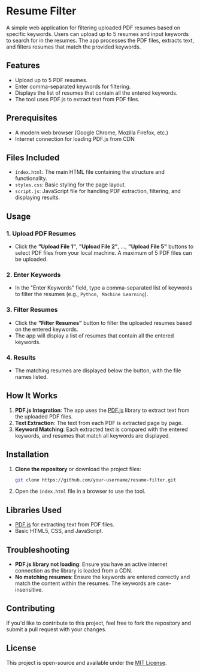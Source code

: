 
# Resume Filter

A simple web application for filtering uploaded PDF resumes based on specific keywords. Users can upload up to 5 resumes and input keywords to search for in the resumes. The app processes the PDF files, extracts text, and filters resumes that match the provided keywords.

## Features
- Upload up to 5 PDF resumes.
- Enter comma-separated keywords for filtering.
- Displays the list of resumes that contain all the entered keywords.
- The tool uses PDF.js to extract text from PDF files.

## Prerequisites

- A modern web browser (Google Chrome, Mozilla Firefox, etc.)
- Internet connection for loading PDF.js from CDN

## Files Included
- `index.html`: The main HTML file containing the structure and functionality.
- `styles.css`: Basic styling for the page layout.
- `script.js`: JavaScript file for handling PDF extraction, filtering, and displaying results.

## Usage

### 1. Upload PDF Resumes
- Click the **"Upload File 1"**, **"Upload File 2"**, ..., **"Upload File 5"** buttons to select PDF files from your local machine. A maximum of 5 PDF files can be uploaded.

### 2. Enter Keywords
- In the "Enter Keywords" field, type a comma-separated list of keywords to filter the resumes (e.g., `Python, Machine Learning`).

### 3. Filter Resumes
- Click the **"Filter Resumes"** button to filter the uploaded resumes based on the entered keywords.
- The app will display a list of resumes that contain all the entered keywords.

### 4. Results
- The matching resumes are displayed below the button, with the file names listed.

## How It Works

1. **PDF.js Integration**: The app uses the [PDF.js](https://mozilla.github.io/pdf.js/) library to extract text from the uploaded PDF files.
2. **Text Extraction**: The text from each PDF is extracted page by page.
3. **Keyword Matching**: Each extracted text is compared with the entered keywords, and resumes that match all keywords are displayed.
   
## Installation

1. **Clone the repository** or download the project files:
   ```bash
   git clone https://github.com/your-username/resume-filter.git
   ```

2. Open the `index.html` file in a browser to use the tool.

## Libraries Used

- [PDF.js](https://mozilla.github.io/pdf.js/) for extracting text from PDF files.
- Basic HTML5, CSS, and JavaScript.

## Troubleshooting

- **PDF.js library not loading**: Ensure you have an active internet connection as the library is loaded from a CDN.
- **No matching resumes**: Ensure the keywords are entered correctly and match the content within the resumes. The keywords are case-insensitive.
  
## Contributing

If you'd like to contribute to this project, feel free to fork the repository and submit a pull request with your changes.

## License

This project is open-source and available under the [MIT License](LICENSE).

